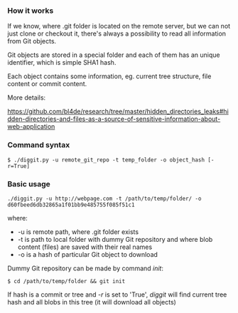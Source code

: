 ### How it works

If we know, where .git folder is located on the remote server, but we can not just clone or checkout it,
 there's always a possibility to read all information from Git objects.
 
Git objects are stored in a special folder and each of them has an unique identifier,
which is simple SHA1 hash.

Each object contains some information, eg. current tree structure, file content or commit content.

More details:

https://github.com/bl4de/research/tree/master/hidden_directories_leaks#hidden-directories-and-files-as-a-source-of-sensitive-information-about-web-application


### Command syntax

```
$ ./diggit.py -u remote_git_repo -t temp_folder -o object_hash [-r=True]
```


### Basic usage

```
./diggit.py -u http://webpage.com -t /path/to/temp/folder/ -o d60fbeed6db32865a1f01bb9e485755f085f51c1
```

where:

- -u is remote path, where .git folder exists
- -t is path to local folder with dummy Git repository and where blob content (files) are saved with their real names
- -o is a hash of particular Git object to download

Dummy Git repository can be made by command _init_:
```
$ cd /path/to/temp/folder && git init
```

If hash is a commit or tree and _-r_ is set to 'True', 
*diggit* will find current tree hash and all blobs in this tree 
(it will download all objects)
